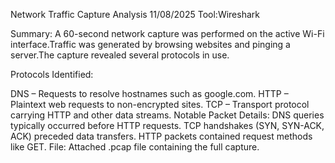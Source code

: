 Network Traffic Capture Analysis
11/08/2025
Tool:Wireshark

Summary:
A 60-second network capture was performed on the active Wi-Fi interface.Traffic was generated by browsing websites and pinging a server.The capture revealed several protocols in use.

Protocols Identified:

DNS – Requests to resolve hostnames such as google.com.
HTTP – Plaintext web requests to non-encrypted sites.
TCP – Transport protocol carrying HTTP and other data streams.
Notable Packet Details:
DNS queries typically occurred before HTTP requests.
TCP handshakes (SYN, SYN-ACK, ACK) preceded data transfers.
HTTP packets contained request methods like GET.
File: Attached .pcap file containing the full capture.
